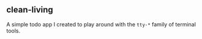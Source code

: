 ## clean-living

A simple todo app I created to play around with the `tty-*` family of terminal
tools.
